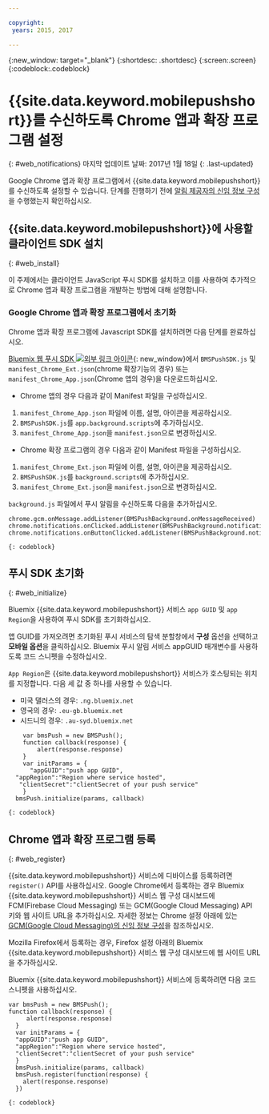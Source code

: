 ```yaml
---

copyright:
 years: 2015, 2017

---
```


{:new_window: target="_blank"}
{:shortdesc: .shortdesc}
{:screen:.screen}
{:codeblock:.codeblock}

# {{site.data.keyword.mobilepushshort}}를 수신하도록 Chrome 앱과 확장 프로그램 설정
{: #web_notifications}
마지막 업데이트 날짜: 2017년 1월 18일
{: .last-updated}

Google Chrome 앱과 확장 프로그램에서 {{site.data.keyword.mobilepushshort}}를 수신하도록 설정할 수 있습니다.  단계를 진행하기 전에 [알림 제공자의 신임 정보 구성](t__main_push_config_provider.html)을 수행했는지 확인하십시오.

## {{site.data.keyword.mobilepushshort}}에 사용할 클라이언트 SDK 설치
{: #web_install}

이 주제에서는 클라이언트 JavaScript 푸시 SDK를 설치하고 이를 사용하여 추가적으로 Chrome 앱과 확장 프로그램을 개발하는 방법에 대해 설명합니다. 

### Google Chrome 앱과 확장 프로그램에서 초기화

Chrome 앱과 확장 프로그램에 Javascript SDK를 설치하려면 다음 단계를 완료하십시오. 

[Bluemix 웹 푸시 SDK
![외부 링크 아이콘](../../icons/launch-glyph.svg "외부 링크 아이콘")](https://codeload.github.com/ibm-bluemix-mobile-services/bms-clientsdk-javascript-webpush/zip/master){: new_window}에서
`BMSPushSDK.js` 및 `manifest_Chrome_Ext.json`(chrome 확장기능의 경우) 또는
`manifest_Chrome_App.json`(Chrome 앱의 경우)을 다운로드하십시오. 



- Chrome 앱의 경우 다음과 같이 Manifest 파일을 구성하십시오. 
 1. `manifest_Chrome_App.json` 파일에 이름, 설명, 아이콘을 제공하십시오. 
 2. `BMSPushSDK.js`를 `app.background.scripts`에 추가하십시오. 
 3. `manifest_Chrome_App.json`을 `manifest.json`으로 변경하십시오. 

- Chrome 확장 프로그램의 경우 다음과 같이 Manifest 파일을 구성하십시오. 
 1. `manifest_Chrome_Ext.json` 파일에 이름, 설명, 아이콘을 제공하십시오. 
 2. `BMSPushSDK.js`를 `background.scripts`에 추가하십시오. 
 3. `manifest_Chrome_Ext.json`을 `manifest.json`으로 변경하십시오. 

`background.js` 파일에서 푸시 알림을 수신하도록 다음을 추가하십시오.  
```
chrome.gcm.onMessage.addListener(BMSPushBackground.onMessageReceived)
chrome.notifications.onClicked.addListener(BMSPushBackground.notification_onClicked);
chrome.notifications.onButtonClicked.addListener(BMSPushBackground.notifiation_buttonClicked); 
```
	{: codeblock}



## 푸시 SDK 초기화 
{: #web_initialize}

Bluemix {{site.data.keyword.mobilepushshort}} 서비스 `app GUID` 및 `app Region`을 사용하여 푸시 SDK를 초기화하십시오.  

앱 GUID를 가져오려면 초기화된 푸시 서비스의 탐색 분할창에서 **구성** 옵션을 선택하고 **모바일 옵션**을 클릭하십시오. Bluemix 푸시 알림 서비스 appGUID 매개변수를 사용하도록 코드 스니펫을 수정하십시오.

`App Region`은 {{site.data.keyword.mobilepushshort}} 서비스가 호스팅되는 위치를 지정합니다. 다음 세 값 중 하나를 사용할 수 있습니다. 

 - 미국 댈러스의 경우: `.ng.bluemix.net`
 - 영국의 경우: `.eu-gb.bluemix.net`
 - 시드니의 경우: `.au-syd.bluemix.net`

```
    var bmsPush = new BMSPush();
    function callback(response) {
        alert(response.response)
    }
    var initParams = {
      "appGUID":"push app GUID",
  "appRegion":"Region where service hosted",
   "clientSecret":"clientSecret of your push service"
    }
  bmsPush.initialize(params, callback)
```
	{: codeblock}

## Chrome 앱과 확장 프로그램 등록
{: #web_register}

{{site.data.keyword.mobilepushshort}} 서비스에 디바이스를 등록하려면 `register()` API를 사용하십시오. Google Chrome에서 등록하는 경우 Bluemix {{site.data.keyword.mobilepushshort}} 서비스 웹 구성 대시보드에 FCM(Firebase Cloud Messaging) 또는 GCM(Google Cloud Messaging) API 키와 웹 사이트 URL을 추가하십시오. 자세한 정보는 Chrome 설정 아래에 있는 [GCM(Google Cloud Messaging)의 신임 정보 구성](t_push_provider_android.html)을 참조하십시오.

Mozilla Firefox에서 등록하는 경우, Firefox 설정 아래의 Bluemix {{site.data.keyword.mobilepushshort}} 서비스 웹 구성 대시보드에 웹 사이트 URL을 추가하십시오.

Bluemix {{site.data.keyword.mobilepushshort}} 서비스에 등록하려면 다음 코드 스니펫을 사용하십시오.
```
var bmsPush = new BMSPush();
function callback(response) {
     alert(response.response)
  }
  var initParams = {
  "appGUID":"push app GUID",
  "appRegion":"Region where service hosted",
  "clientSecret":"clientSecret of your push service"
  }
  bmsPush.initialize(params, callback)
  bmsPush.register(function(response) {
    alert(response.response)
  })
```
    {: codeblock}




